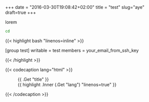 +++
date = "2016-03-30T19:08:42+02:00"
title = "test"
slug="aye"
draft=true
+++

lorem

``` bash linenos=inline
cd

```

{{< highlight bash "linenos=inline" >}}

[group test]
writable = test
members = your_email_from_ssh_key

{{< /highlight >}}

{{< codecaption lang="html" >}}
<figure class="code">
  <figcaption>
    <span>{{ .Get "title" }}</span>
  </figcaption>
  <div class="codewrapper">
    {{ highlight .Inner (.Get "lang") "linenos=true" }}
  </div>
</figure>
{{< /codecaption >}}